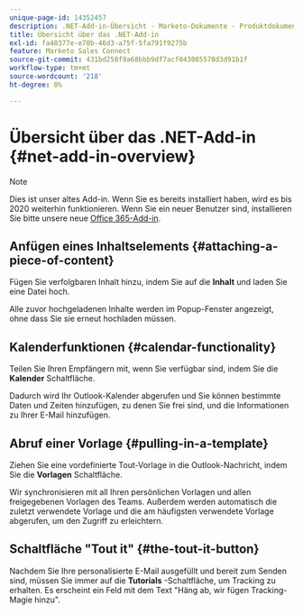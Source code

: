 ```yaml
---
unique-page-id: 14352457
description: .NET-Add-in-Übersicht - Marketo-Dokumente - Produktdokumentation
title: Übersicht über das .NET-Add-in
exl-id: fa40377e-e70b-46d3-a75f-5fa791f9275b
feature: Marketo Sales Connect
source-git-commit: 431bd258f9a68bbb9df7acf043085578d3d91b1f
workflow-type: tm+mt
source-wordcount: '218'
ht-degree: 0%

---
```


# Übersicht über das .NET-Add-in {#net-add-in-overview}

>[!NOTE]
>
>Dies ist unser altes Add-in. Wenn Sie es bereits installiert haben, wird es bis 2020 weiterhin funktionieren. Wenn Sie ein neuer Benutzer sind, installieren Sie bitte unsere neue [Office 365-Add-in](https://s3.amazonaws.com/tout-user-store/outlook-mac/assets/install_tout_add-in_outlook_mac.pdf).

## Anfügen eines Inhaltselements {#attaching-a-piece-of-content}

Fügen Sie verfolgbaren Inhalt hinzu, indem Sie auf die **Inhalt** und laden Sie eine Datei hoch.

Alle zuvor hochgeladenen Inhalte werden im Popup-Fenster angezeigt, ohne dass Sie sie erneut hochladen müssen.

## Kalenderfunktionen {#calendar-functionality}

Teilen Sie Ihren Empfängern mit, wenn Sie verfügbar sind, indem Sie die **Kalender** Schaltfläche.

Dadurch wird Ihr Outlook-Kalender abgerufen und Sie können bestimmte Daten und Zeiten hinzufügen, zu denen Sie frei sind, und die Informationen zu Ihrer E-Mail hinzufügen.

## Abruf einer Vorlage {#pulling-in-a-template}

Ziehen Sie eine vordefinierte Tout-Vorlage in die Outlook-Nachricht, indem Sie die **Vorlagen** Schaltfläche.

Wir synchronisieren mit all Ihren persönlichen Vorlagen und allen freigegebenen Vorlagen des Teams. Außerdem werden automatisch die zuletzt verwendete Vorlage und die am häufigsten verwendete Vorlage abgerufen, um den Zugriff zu erleichtern.

## Schaltfläche &quot;Tout it&quot; {#the-tout-it-button}

Nachdem Sie Ihre personalisierte E-Mail ausgefüllt und bereit zum Senden sind, müssen Sie immer auf die **Tutorials** -Schaltfläche, um Tracking zu erhalten. Es erscheint ein Feld mit dem Text &quot;Häng ab, wir fügen Tracking-Magie hinzu&quot;.
